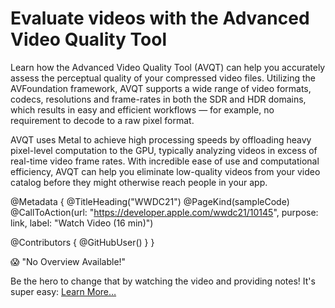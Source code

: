 # Evaluate videos with the Advanced Video Quality Tool

Learn how the Advanced Video Quality Tool (AVQT) can help you accurately assess the perceptual quality of your compressed video files. Utilizing the AVFoundation framework, AVQT supports a wide range of video formats, codecs, resolutions and frame-rates in both the SDR and HDR domains, which results in easy and efficient workflows — for example, no requirement to decode to a raw pixel format.

AVQT uses Metal to achieve high processing speeds by offloading heavy pixel-level computation to the GPU, typically analyzing videos in excess of real-time video frame rates. With incredible ease of use and computational efficiency, AVQT can help you eliminate low-quality videos from your video catalog before they might otherwise reach people in your app.

@Metadata {
   @TitleHeading("WWDC21")
   @PageKind(sampleCode)
   @CallToAction(url: "https://developer.apple.com/wwdc21/10145", purpose: link, label: "Watch Video (16 min)")

   @Contributors {
      @GitHubUser(<replace this with your GitHub handle>)
   }
}

😱 "No Overview Available!"

Be the hero to change that by watching the video and providing notes! It's super easy:
 [Learn More…](https://wwdcnotes.github.io/WWDCNotes/documentation/wwdcnotes/contributing)
